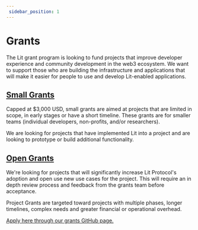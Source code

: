 ```yaml
--- 
 sidebar_position: 1
--- 
```

  
 # Grants

The Lit grant program is looking to fund projects that improve developer experience and community development in the web3 ecosystem. We want to support those who are building the infrastructure and applications that will make it easier for people to use and develop Lit-enabled applications.

## [Small Grants](https://github.com/LIT-Protocol/LitGrants/tree/main/small-grants)
Capped at $3,000 USD, small grants are aimed at projects that are limited in scope, in early stages or have a short timeline. These grants are for smaller teams (individual developers, non-profits, and/or researchers).

We are looking for projects that have implemented Lit into a project and are looking to prototype or build additional functionality.

## [Open Grants](https://github.com/LIT-Protocol/LitGrants/tree/main/open-grants)
We're looking for projects that will significantly increase Lit Protocol's adoption and open use new use cases for the project. This will require an in depth review process and feedback from the grants team before acceptance.

Project Grants are targeted toward projects with multiple phases, longer timelines, complex needs and greater financial or operational overhead.

[Apply here through our grants GitHub page.](https://github.com/LIT-Protocol/LitGrants)
